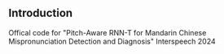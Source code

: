 ## Introduction

Offical code for "Pitch-Aware RNN-T for Mandarin Chinese Mispronunciation Detection and Diagnosis" Interspeech 2024

